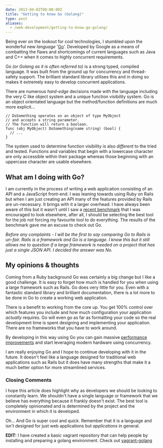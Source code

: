 ```yaml
---
date: 2013-04-02T08:00:00Z
title: "Getting to know Go (Golang)"
type: post
aliases:
  - /web-development/getting-to-know-go-golang/
---
```


Being ever on the lookout for cool technologies, I stumbled upon the wonderful new *language* '[Go][golang]'. Developed by Google as a means of combatting the flaws and shortcomings of current languages such as Java and C++ when it comes to highly concurrent requirements.

Go *(or Golang as it is often referred to)* is a strong typed, compiled language. It was built from the ground up for concurrency and thread-safety support. The brilliant standard library utilises this and in doing so makes it extremely easy to  develop concurrent applications.

There are numerous *hard-edge* decisions made with the language including the very C like object system and a unique function visibility system. Go is an object orientated language but the method/function definitions are much more explicit...

    // DoSomething operates on an object of type MyObject
    // and accepts a string parameter.
    // The function will return a boolean.
    func (obj MyObject) DoSomething(name string) (bool) {
      // ...
    }

The system used to determine function visibility is also *different* to the tried and tested. Functions and variables that begin with a lowercase character are only accessible within their package whereas those beginning with an uppercase character are usable elsewhere.

## What am I doing with Go?

I am currently in the process of writing a web application consisting of an API and a JavaScript front-end. I was leaning towards using Ruby on Rails but when I am just creating an API many of the features provided by Rails are un-necessary. It brings with it a larger overhead. I have always been aware of this but it wasn't until I saw a [recent benchmark][benchmark] that I was encouraged to look elsewhere, after all, I should be selecting the best tool for the job not forcing my favourite tool to do everything. The results of the benchmark gave me an excuse to check out Go.

*Before any complaints - I will be the first to say comparing Go to Rails is un-fair. Rails is a framework and Go is a language. I know this but it still allows me to question if a large framework is needed on a project that has just a single JSON API. I decided the answer was No.*

## My opinions & thoughts

Coming from a Ruby background Go was certainly a big change but I like a good challenge. It is easy to forget how much is handled for you when using a large framework such as Rails. Go does very little for you. Even with a fantastic standard library and brilliant documentation, there is a lot more to be done in Go to create a working web application.

There is a benefit to working from the core up. You get 100% control over which features you include and how much configuration your application *actually* requires. Go will even go as far as formatting your code so the real development time is spent designing and implementing your application. There are no frameworks that you have to work around.

By developing in this way using Go you can gain massive [performance improvements][performance] and start leveraging modern hardware using concurrency.

I am really enjoying Go and I hope to continue developing with it in the future. It doesn't feel like a language designed for traditional web applications such as Rails but it does have many strengths that make it a much better option for more streamlined services.

### Closing Comments

I hope this article does highlight why as developers we should be looking to constantly learn. We shouldn't have a single language or framework that we believe has everything because it frankly doesn't exist. The best tool is completely opinionated and is determined by the project and the environment in which it is developed.

Oh… And Go is super cool and quick. Remember that it is a language and isn't designed for just web applications but *applications* in general.

**EDIT:** I have created a basic vagrant repository that can help people by installing and preparing a golang environment. Check out [vagrant-golang][vagrant_golang]

[golang]: http://golang.org/ "Golang"
[benchmark]: http://www.techempower.com/blog/2013/03/28/framework-benchmarks/ "Framework Benchmarks"
[performance]: http://blog.iron.io/2013/03/how-we-went-from-30-servers-to-2-go.html "Performance Improvements using Go"
[vagrant_golang]: https://github.com/dcoxall/vagrant-golang "dcoxall/vagrant-golang"
